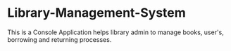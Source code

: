 # Library-Management-System
This is a Console Application helps library admin to manage books, user's, borrowing and returning processes.
